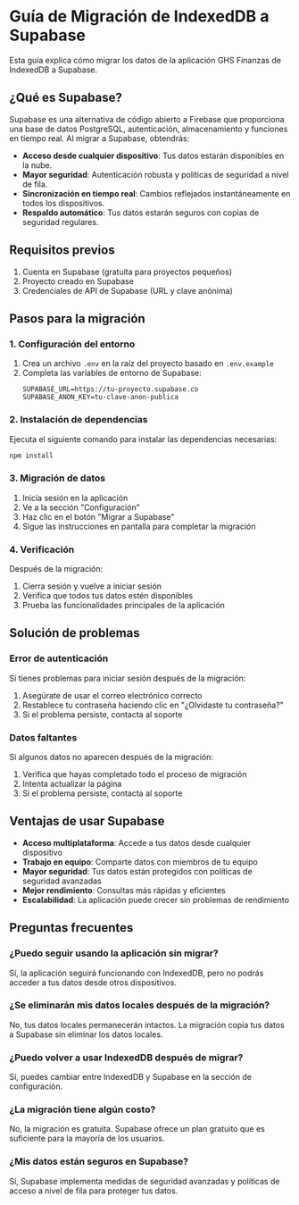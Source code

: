 # Guía de Migración de IndexedDB a Supabase

Esta guía explica cómo migrar los datos de la aplicación GHS Finanzas de IndexedDB a Supabase.

## ¿Qué es Supabase?

Supabase es una alternativa de código abierto a Firebase que proporciona una base de datos PostgreSQL, autenticación, almacenamiento y funciones en tiempo real. Al migrar a Supabase, obtendrás:

- **Acceso desde cualquier dispositivo**: Tus datos estarán disponibles en la nube.
- **Mayor seguridad**: Autenticación robusta y políticas de seguridad a nivel de fila.
- **Sincronización en tiempo real**: Cambios reflejados instantáneamente en todos los dispositivos.
- **Respaldo automático**: Tus datos estarán seguros con copias de seguridad regulares.

## Requisitos previos

1. Cuenta en Supabase (gratuita para proyectos pequeños)
2. Proyecto creado en Supabase
3. Credenciales de API de Supabase (URL y clave anónima)

## Pasos para la migración

### 1. Configuración del entorno

1. Crea un archivo `.env` en la raíz del proyecto basado en `.env.example`
2. Completa las variables de entorno de Supabase:
   ```
   SUPABASE_URL=https://tu-proyecto.supabase.co
   SUPABASE_ANON_KEY=tu-clave-anon-publica
   ```

### 2. Instalación de dependencias

Ejecuta el siguiente comando para instalar las dependencias necesarias:

```bash
npm install
```

### 3. Migración de datos

1. Inicia sesión en la aplicación
2. Ve a la sección "Configuración"
3. Haz clic en el botón "Migrar a Supabase"
4. Sigue las instrucciones en pantalla para completar la migración

### 4. Verificación

Después de la migración:

1. Cierra sesión y vuelve a iniciar sesión
2. Verifica que todos tus datos estén disponibles
3. Prueba las funcionalidades principales de la aplicación

## Solución de problemas

### Error de autenticación

Si tienes problemas para iniciar sesión después de la migración:

1. Asegúrate de usar el correo electrónico correcto
2. Restablece tu contraseña haciendo clic en "¿Olvidaste tu contraseña?"
3. Si el problema persiste, contacta al soporte

### Datos faltantes

Si algunos datos no aparecen después de la migración:

1. Verifica que hayas completado todo el proceso de migración
2. Intenta actualizar la página
3. Si el problema persiste, contacta al soporte

## Ventajas de usar Supabase

- **Acceso multiplataforma**: Accede a tus datos desde cualquier dispositivo
- **Trabajo en equipo**: Comparte datos con miembros de tu equipo
- **Mayor seguridad**: Tus datos están protegidos con políticas de seguridad avanzadas
- **Mejor rendimiento**: Consultas más rápidas y eficientes
- **Escalabilidad**: La aplicación puede crecer sin problemas de rendimiento

## Preguntas frecuentes

### ¿Puedo seguir usando la aplicación sin migrar?

Sí, la aplicación seguirá funcionando con IndexedDB, pero no podrás acceder a tus datos desde otros dispositivos.

### ¿Se eliminarán mis datos locales después de la migración?

No, tus datos locales permanecerán intactos. La migración copia tus datos a Supabase sin eliminar los datos locales.

### ¿Puedo volver a usar IndexedDB después de migrar?

Sí, puedes cambiar entre IndexedDB y Supabase en la sección de configuración.

### ¿La migración tiene algún costo?

No, la migración es gratuita. Supabase ofrece un plan gratuito que es suficiente para la mayoría de los usuarios.

### ¿Mis datos están seguros en Supabase?

Sí, Supabase implementa medidas de seguridad avanzadas y políticas de acceso a nivel de fila para proteger tus datos.
